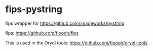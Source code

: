 # fips-pystring
fips wrapper for https://github.com/imageworks/pystring

fips: https://github.com/floooh/fips

This is used in the Oryol tools: https://github.com/floooh/oryol-tools

